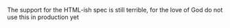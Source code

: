 The support for the HTML-ish spec is still terrible, for the love of God do not use this in production yet

